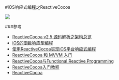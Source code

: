 #iOS响应式编程之ReactiveCocoa

![](http://limboy.me/image/FRP_ReactiveCocoa_large.png)


###参考
* [ReactiveCocoa v2.5 源码解析之架构总览](http://blog.leichunfeng.com/blog/2015/12/25/reactivecocoa-v2-dot-5-yuan-ma-jie-xi-zhi-jia-gou-zong-lan/)
* [iOS的函数响应型编程](https://kevinhm.gitbooks.io/functionalreactiveprogrammingonios/content/)
* [使用ReactiveCocoa实现iOS平台响应式编程](http://www.itiger.me/?p=38)
* [ReactiveCocoa 和 MVVM 入门](http://yulingtianxia.com/blog/2015/05/21/ReactiveCocoa-and-MVVM-an-Introduction/)
* [ReactiveCocoa与Functional Reactive Programming](http://limboy.me/ios/2013/06/19/frp-reactivecocoa.html)
* [ReactiveCocoa入门教程](http://www.cocoachina.com/ios/20150123/10994.html)
* [ReactiveCocoa](http://www.ios122.com/2015/10/reactivecocoa/)